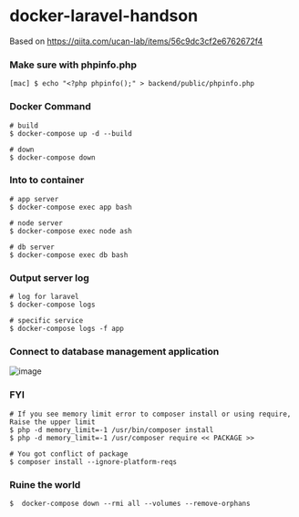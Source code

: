 # docker-laravel-handson
Based on https://qiita.com/ucan-lab/items/56c9dc3cf2e6762672f4

### Make sure with phpinfo.php
```
[mac] $ echo "<?php phpinfo();" > backend/public/phpinfo.php
```

### Docker Command
```
# build
$ docker-compose up -d --build

# down
$ docker-compose down
```

### Into to container
```
# app server
$ docker-compose exec app bash

# node server
$ docker-compose exec node ash

# db server
$ docker-compose exec db bash
```

### Output server log
```
# log for laravel
$ docker-compose logs

# specific service
$ docker-compose logs -f app
```


### Connect to database management application
![image](https://user-images.githubusercontent.com/20104403/114467672-3b724680-9c25-11eb-97e3-b868b9c0cf09.png)

### FYI
```
# If you see memory limit error to composer install or using require, Raise the upper limit
$ php -d memory_limit=-1 /usr/bin/composer install
$ php -d memory_limit=-1 /usr/composer require << PACKAGE >>

# You got conflict of package
$ composer install --ignore-platform-reqs
```

### Ruine the world
```
$  docker-compose down --rmi all --volumes --remove-orphans 
```
